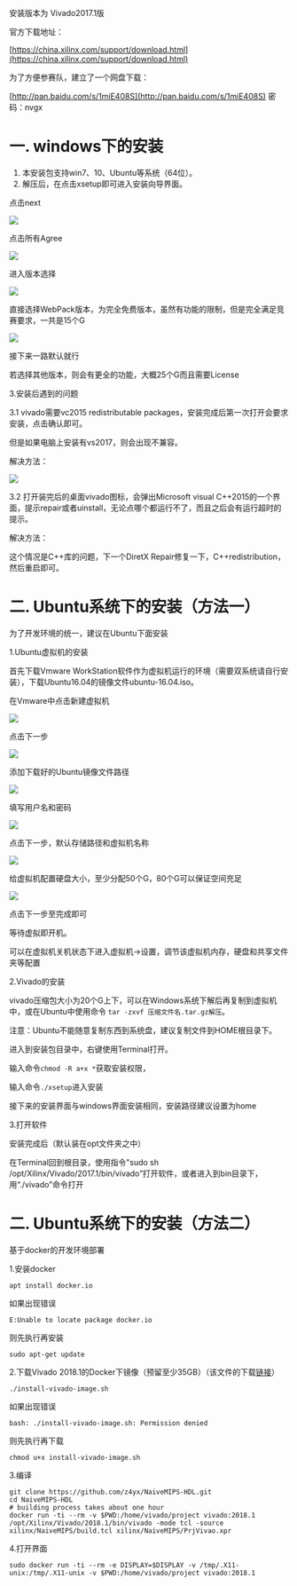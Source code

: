 安装版本为 Vivado2017.1版

官方下载地址：

[https://china.xilinx.com/support/download.html](https://china.xilinx.com/support/download.html)

为了方便参赛队，建立了一个网盘下载：

[http://pan.baidu.com/s/1miE408S](http://pan.baidu.com/s/1miE408S)   密码：nvgx

# 一. windows下的安装

1. 本安装包支持win7、10、Ubuntu等系统（64位）。
2. 解压后，在点击xsetup即可进入安装向导界面。

点击next

![](/assets/import.png)

点击所有Agree

![](/assets/import1.png)

进入版本选择

![](/assets/import2.png)

直接选择WebPack版本，为完全免费版本，虽然有功能的限制，但是完全满足竞赛要求，一共是15个G

![](/assets/import4.png)

接下来一路默认就行

若选择其他版本，则会有更全的功能，大概25个G而且需要License

3.安装后遇到的问题

3.1 vivado需要vc2015 redistributable packages，安装完成后第一次打开会要求安装，点击确认即可。

但是如果电脑上安装有vs2017，则会出现不兼容。

解决方法：

![](/assets/import6.png)

3.2 打开装完后的桌面vivado图标，会弹出Microsoft visual C++2015的一个界面，提示repair或者uinstall，无论点哪个都运行不了，而且之后会有运行超时的提示。

解决方法：

这个情况是C++库的问题，下一个DiretX Repair修复一下，C++redistribution，然后重启即可。

# 二. Ubuntu系统下的安装（方法一）

为了开发环境的统一，建议在Ubuntu下面安装

1.Ubuntu虚拟机的安装

首先下载Vmware WorkStation软件作为虚拟机运行的环境（需要双系统请自行安装），下载Ubuntu16.04的镜像文件ubuntu-16.04.iso。

在Vmware中点击新建虚拟机

![](/assets/xu1.png)

点击下一步

![](/assets/xu2.png)

添加下载好的Ubuntu镜像文件路径

![](/assets/xu3.png)

填写用户名和密码

![](/assets/xu4.png)

点击下一步，默认存储路径和虚拟机名称

![](/assets/xu5.png)

给虚拟机配置硬盘大小，至少分配50个G，80个G可以保证空间充足

![](/assets/xu6.png)

点击下一步至完成即可

等待虚拟即开机。

可以在虚拟机关机状态下进入虚拟机-&gt;设置，调节该虚拟机内存，硬盘和共享文件夹等配置



2.Vivado的安装

vivado压缩包大小为20个G上下，可以在Windows系统下解后再复制到虚拟机中，或在Ubuntu中使用命令 `tar -zxvf 压缩文件名.tar.gz解压`。

注意：Ubuntu不能随意复制东西到系统盘，建议复制文件到HOME根目录下。

进入到安装包目录中，右键使用Terminal打开。

输入命令`chmod -R a+x *`获取安装权限，

输入命令`./xsetup`进入安装

接下来的安装界面与windows界面安装相同，安装路径建议设置为home



3.打开软件

安装完成后（默认装在opt文件夹之中）

在Terminal回到根目录，使用指令"sudo sh /opt/Xilinx/Vivado/2017.1/bin/vivado”打开软件，或者进入到bin目录下，用“./vivado”命令打开

# 二. Ubuntu系统下的安装（方法二）

基于docker的开发环境部署

1.安装docker

	apt install docker.io

如果出现错误

    E:Unable to locate package docker.io

则先执行再安装

    sudo apt-get update

2.下载Vivado 2018.1的Docker下镜像（预留至少35GB）（该文件的下载[链接](https://github.com/z4yx/NaiveMIPS-HDL/install-vivado-image.sh)）

    ./install-vivado-image.sh

如果出现错误

    bash: ./install-vivado-image.sh: Permission denied

则先执行再下载

    chmod u+x install-vivado-image.sh

3.编译

    git clone https://github.com/z4yx/NaiveMIPS-HDL.git
	cd NaiveMIPS-HDL
	# building process takes about one hour
	docker run -ti --rm -v $PWD:/home/vivado/project vivado:2018.1 /opt/Xilinx/Vivado/2018.1/bin/vivado -mode tcl -source xilinx/NaiveMIPS/build.tcl xilinx/NaiveMIPS/PrjVivao.xpr

4.打开界面

    sudo docker run -ti --rm -e DISPLAY=$DISPLAY -v /tmp/.X11-unix:/tmp/.X11-unix -v $PWD:/home/vivado/project vivado:2018.1

